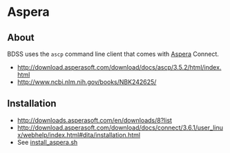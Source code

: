 # Aspera

## About

BDSS uses the `ascp` command line client that comes with [Aspera](http://asperasoft.com/) Connect.

* http://download.asperasoft.com/download/docs/ascp/3.5.2/html/index.html
* http://www.ncbi.nlm.nih.gov/books/NBK242625/

## Installation

* http://downloads.asperasoft.com/en/downloads/8?list
* http://download.asperasoft.com/download/docs/connect/3.6.1/user_linux/webhelp/index.html#dita/installation.html
* See [install_aspera.sh](/client/scripts/install_aspera.sh)
